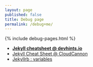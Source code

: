 ```yaml
---
layout: page
published: false
title: Debug page
permalink: /debug+me/
---
```


{% include debug-pages.html %}

* [__Jekyll cheatsheet @ devhints.io__](https://devhints.io/jekyll)
* [Jekyll Cheat Sheet @ CloudCannon](https://learn.cloudcannon.com/jekyll-cheat-sheet/)
* [Jekyllrb : variables](https://jekyllrb.com/docs/variables/)
